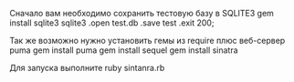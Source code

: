 Сначало вам необходимо сохранить тестовую базу в SQLITE3
gem install sqlite3
sqlite3
.open test.db
.save test
.exit 200;

Так же возможно нужно установить гемы из require плюс веб-сервер puma
gem install puma
gem install sequel
gem install sinatra

Для запуска выполните
ruby sintanra.rb